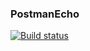### PostmanEcho
[![Build status](https://ci.appveyor.com/api/projects/status/jn6xmws6568m2sr0?svg=true)](https://ci.appveyor.com/project/vamdalshe/postmanecho)

